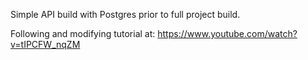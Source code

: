 Simple API build with Postgres prior to full project build. 

Following and modifying tutorial at:
https://www.youtube.com/watch?v=tIPCFW_nqZM